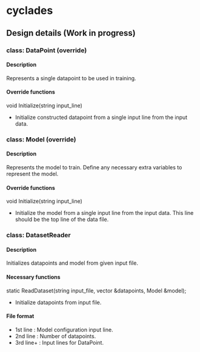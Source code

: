# cyclades

## Design details (Work in progress)
### class: DataPoint (override)
#### Description
Represents a single datapoint to be used in training.
#### Override functions
void Initialize(string input_line)
- Initialize constructed datapoint from a single input line from the input data.

### class: Model (override)
#### Description
Represents the model to train. Define any necessary extra variables to represent the model.
#### Override functions
void Initialize(string input_line)
- Initialize the model from a single input line from the input data. This line should be the top line of the data file.

### class: DatasetReader
#### Description
Initializes datapoints and model from given input file.
#### Necessary functions
static ReadDataset(string input_file, vector<DataPoint> &datapoints, Model &model);
- Initialize datapoints from input file.

#### File format
- 1st line : Model configuration input line.
- 2nd line : Number of datapoints.
- 3rd line+ : Input lines for DataPoint.
